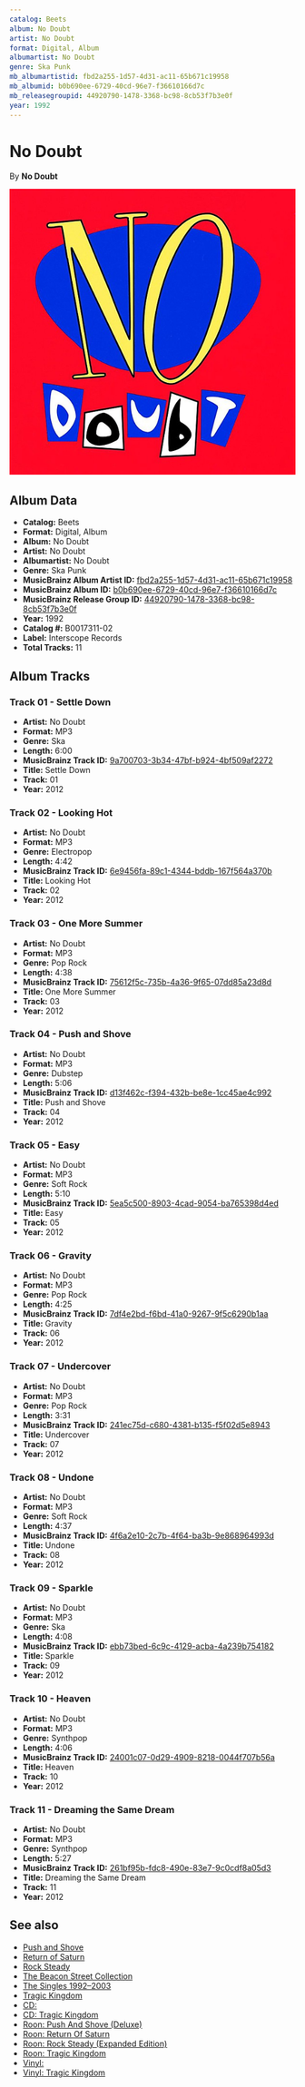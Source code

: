 ```yaml
---
catalog: Beets
album: No Doubt
artist: No Doubt
format: Digital, Album
albumartist: No Doubt
genre: Ska Punk
mb_albumartistid: fbd2a255-1d57-4d31-ac11-65b671c19958
mb_albumid: b0b690ee-6729-40cd-96e7-f36610166d7c
mb_releasegroupid: 44920790-1478-3368-bc98-8cb53f7b3e0f
year: 1992
---
```


# No Doubt

By **No Doubt**

![](../../assets/beetscovers/No_Doubt-No_Doubt.jpg)

## Album Data

- **Catalog:** Beets
- **Format:** Digital, Album
- **Album:** No Doubt
- **Artist:** No Doubt
- **Albumartist:** No Doubt
- **Genre:** Ska Punk
- **MusicBrainz Album Artist ID:** [fbd2a255-1d57-4d31-ac11-65b671c19958](https://musicbrainz.org/artist/fbd2a255-1d57-4d31-ac11-65b671c19958)
- **MusicBrainz Album ID:** [b0b690ee-6729-40cd-96e7-f36610166d7c](https://musicbrainz.org/release/b0b690ee-6729-40cd-96e7-f36610166d7c)
- **MusicBrainz Release Group ID:** [44920790-1478-3368-bc98-8cb53f7b3e0f](https://musicbrainz.org/release-group/44920790-1478-3368-bc98-8cb53f7b3e0f)
- **Year:** 1992
- **Catalog #:** B0017311-02
- **Label:** Interscope Records
- **Total Tracks:** 11

## Album Tracks

### Track 01 - Settle Down

- **Artist:** No Doubt
- **Format:** MP3
- **Genre:** Ska
- **Length:** 6:00
- **MusicBrainz Track ID:** [9a700703-3b34-47bf-b924-4bf509af2272](https://musicbrainz.org/recording/9a700703-3b34-47bf-b924-4bf509af2272)
- **Title:** Settle Down
- **Track:** 01
- **Year:** 2012

### Track 02 - Looking Hot

- **Artist:** No Doubt
- **Format:** MP3
- **Genre:** Electropop
- **Length:** 4:42
- **MusicBrainz Track ID:** [6e9456fa-89c1-4344-bddb-167f564a370b](https://musicbrainz.org/recording/6e9456fa-89c1-4344-bddb-167f564a370b)
- **Title:** Looking Hot
- **Track:** 02
- **Year:** 2012

### Track 03 - One More Summer

- **Artist:** No Doubt
- **Format:** MP3
- **Genre:** Pop Rock
- **Length:** 4:38
- **MusicBrainz Track ID:** [75612f5c-735b-4a36-9f65-07dd85a23d8d](https://musicbrainz.org/recording/75612f5c-735b-4a36-9f65-07dd85a23d8d)
- **Title:** One More Summer
- **Track:** 03
- **Year:** 2012

### Track 04 - Push and Shove

- **Artist:** No Doubt
- **Format:** MP3
- **Genre:** Dubstep
- **Length:** 5:06
- **MusicBrainz Track ID:** [d13f462c-f394-432b-be8e-1cc45ae4c992](https://musicbrainz.org/recording/d13f462c-f394-432b-be8e-1cc45ae4c992)
- **Title:** Push and Shove
- **Track:** 04
- **Year:** 2012

### Track 05 - Easy

- **Artist:** No Doubt
- **Format:** MP3
- **Genre:** Soft Rock
- **Length:** 5:10
- **MusicBrainz Track ID:** [5ea5c500-8903-4cad-9054-ba765398d4ed](https://musicbrainz.org/recording/5ea5c500-8903-4cad-9054-ba765398d4ed)
- **Title:** Easy
- **Track:** 05
- **Year:** 2012

### Track 06 - Gravity

- **Artist:** No Doubt
- **Format:** MP3
- **Genre:** Pop Rock
- **Length:** 4:25
- **MusicBrainz Track ID:** [7df4e2bd-f6bd-41a0-9267-9f5c6290b1aa](https://musicbrainz.org/recording/7df4e2bd-f6bd-41a0-9267-9f5c6290b1aa)
- **Title:** Gravity
- **Track:** 06
- **Year:** 2012

### Track 07 - Undercover

- **Artist:** No Doubt
- **Format:** MP3
- **Genre:** Pop Rock
- **Length:** 3:31
- **MusicBrainz Track ID:** [241ec75d-c680-4381-b135-f5f02d5e8943](https://musicbrainz.org/recording/241ec75d-c680-4381-b135-f5f02d5e8943)
- **Title:** Undercover
- **Track:** 07
- **Year:** 2012

### Track 08 - Undone

- **Artist:** No Doubt
- **Format:** MP3
- **Genre:** Soft Rock
- **Length:** 4:37
- **MusicBrainz Track ID:** [4f6a2e10-2c7b-4f64-ba3b-9e868964993d](https://musicbrainz.org/recording/4f6a2e10-2c7b-4f64-ba3b-9e868964993d)
- **Title:** Undone
- **Track:** 08
- **Year:** 2012

### Track 09 - Sparkle

- **Artist:** No Doubt
- **Format:** MP3
- **Genre:** Ska
- **Length:** 4:08
- **MusicBrainz Track ID:** [ebb73bed-6c9c-4129-acba-4a239b754182](https://musicbrainz.org/recording/ebb73bed-6c9c-4129-acba-4a239b754182)
- **Title:** Sparkle
- **Track:** 09
- **Year:** 2012

### Track 10 - Heaven

- **Artist:** No Doubt
- **Format:** MP3
- **Genre:** Synthpop
- **Length:** 4:06
- **MusicBrainz Track ID:** [24001c07-0d29-4909-8218-0044f707b56a](https://musicbrainz.org/recording/24001c07-0d29-4909-8218-0044f707b56a)
- **Title:** Heaven
- **Track:** 10
- **Year:** 2012

### Track 11 - Dreaming the Same Dream

- **Artist:** No Doubt
- **Format:** MP3
- **Genre:** Synthpop
- **Length:** 5:27
- **MusicBrainz Track ID:** [261bf95b-fdc8-490e-83e7-9c0cdf8a05d3](https://musicbrainz.org/recording/261bf95b-fdc8-490e-83e7-9c0cdf8a05d3)
- **Title:** Dreaming the Same Dream
- **Track:** 11
- **Year:** 2012


## See also

- [Push and Shove](Push_and_Shove.md)
- [Return of Saturn](Return_of_Saturn.md)
- [Rock Steady](Rock_Steady.md)
- [The Beacon Street Collection](The_Beacon_Street_Collection.md)
- [The Singles 1992–2003](The_Singles_1992–2003.md)
- [Tragic Kingdom](Tragic_Kingdom.md)
- [CD: ](../../CD/No_Doubt/No_Doubt.md)
- [CD: Tragic Kingdom](../../CD/No_Doubt/Tragic_Kingdom.md)
- [Roon: Push And Shove (Deluxe)](../../Roon/No_Doubt/Push_And_Shove_Deluxe.md)
- [Roon: Return Of Saturn](../../Roon/No_Doubt/Return_Of_Saturn.md)
- [Roon: Rock Steady (Expanded Edition)](../../Roon/No_Doubt/Rock_Steady_Expanded_Edition.md)
- [Roon: Tragic Kingdom](../../Roon/No_Doubt/Tragic_Kingdom.md)
- [Vinyl: ](../../Vinyl/No_Doubt/No_Doubt.md)
- [Vinyl: Tragic Kingdom](../../Vinyl/No_Doubt/Tragic_Kingdom.md)
